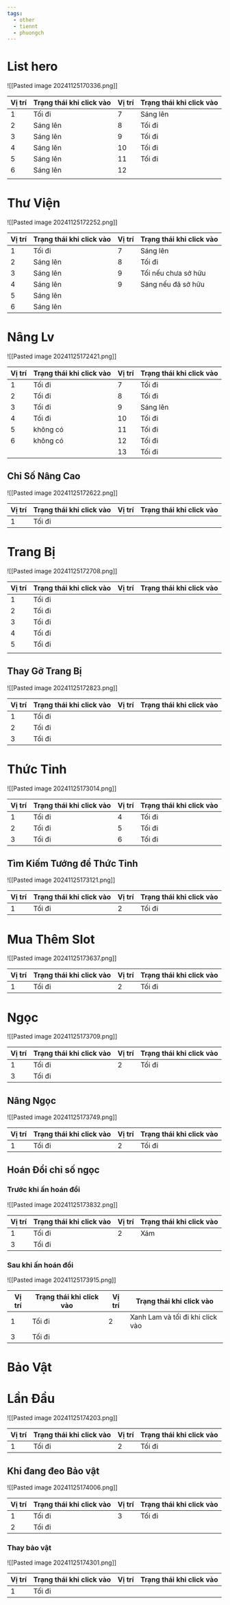 ```yaml
---
tags:
  - other
  - tiennt
  - phuongch
---
```

# List hero
![[Pasted image 20241125170336.png]]


| Vị trí | Trạng thái khi click vào | Vị trí | Trạng thái khi click vào |
| ------ | ------------------------ | ------ | ------------------------ |
| 1      | Tối đi                   | 7      | Sáng lên                 |
| 2      | Sáng lên                 | 8      | Tối đi                   |
| 3      | Sáng lên                 | 9      | Tối đi                   |
| 4      | Sáng lên                 | 10     | Tối đi                   |
| 5      | Sáng lên                 | 11     | Tối đi                   |
| 6      | Sáng lên                 | 12     |                          |
|        |                          |        |                          |

# Thư Viện

![[Pasted image 20241125172252.png]]


| Vị trí | Trạng thái khi click vào | Vị trí | Trạng thái khi click vào |
| ------ | ------------------------ | ------ | ------------------------ |
| 1      | Tối đi                   | 7      | Sáng lên                 |
| 2      | Sáng lên                 | 8      | Tối đi                   |
| 3      | Sáng lên                 | 9      | Tối nếu chưa sở hữu      |
| 4      | Sáng lên                 | 9      | Sáng nếu đã sở hữu       |
| 5      | Sáng lên                 |        |                          |
| 6      | Sáng lên                 |        |                          |

# Nâng Lv

![[Pasted image 20241125172421.png]]

| Vị trí | Trạng thái khi click vào | Vị trí | Trạng thái khi click vào |
| ------ | ------------------------ | ------ | ------------------------ |
| 1      | Tối đi                   | 7      | Tối đi                   |
| 2      | Tối đi                   | 8      | Tối đi                   |
| 3      | Tối đi                   | 9      | Sáng lên                 |
| 4      | Tối đi                   | 10     | Tối đi                   |
| 5      | không có                 | 11     | Tối đi                   |
| 6      | không có                 | 12     | Tối đi                   |
|        |                          | 13     | Tối đi                   |

## Chỉ Số Nâng Cao

![[Pasted image 20241125172622.png]]

| Vị trí | Trạng thái khi click vào | Vị trí | Trạng thái khi click vào |
| ------ | ------------------------ | ------ | ------------------------ |
| 1      | Tối đi                   |        |                          |

# Trang Bị
![[Pasted image 20241125172708.png]]

| Vị trí | Trạng thái khi click vào | Vị trí | Trạng thái khi click vào |
| ------ | ------------------------ | ------ | ------------------------ |
| 1      | Tối đi                   |        |                          |
| 2      | Tối đi                   |        |                          |
| 3      | Tối đi                   |        |                          |
| 4      | Tối đi                   |        |                          |
| 5      | Tối đi                   |        |                          |
|        |                          |        |                          |
## Thay Gỡ Trang Bị

![[Pasted image 20241125172823.png]]

| Vị trí | Trạng thái khi click vào | Vị trí | Trạng thái khi click vào |
| ------ | ------------------------ | ------ | ------------------------ |
| 1      | Tối đi                   |        |                          |
| 2      | Tối đi                   |        |                          |
| 3      | Tối đi                   |        |                          |

# Thức Tỉnh
![[Pasted image 20241125173014.png]]

| Vị trí | Trạng thái khi click vào | Vị trí | Trạng thái khi click vào |
| ------ | ------------------------ | ------ | ------------------------ |
| 1      | Tối đi                   | 4      | Tối đi                   |
| 2      | Tối đi                   | 5      | Tối đi                   |
| 3      | Tối đi                   | 6      | Tối đi                   |
## Tìm Kiếm Tướng để Thức Tỉnh
![[Pasted image 20241125173121.png]]

| Vị trí | Trạng thái khi click vào | Vị trí | Trạng thái khi click vào |
| ------ | ------------------------ | ------ | ------------------------ |
| 1      | Tối đi                   | 2      | Tối đi                   |

# Mua Thêm Slot
![[Pasted image 20241125173637.png]]

| Vị trí | Trạng thái khi click vào | Vị trí | Trạng thái khi click vào |
| ------ | ------------------------ | ------ | ------------------------ |
| 1      | Tối đi                   | 2      | Tối đi                   |

# Ngọc

![[Pasted image 20241125173709.png]]

| Vị trí | Trạng thái khi click vào | Vị trí | Trạng thái khi click vào |
| ------ | ------------------------ | ------ | ------------------------ |
| 1      | Tối đi                   | 2      | Tối đi                   |
| 3      | Tối đi                   |        |                          |

## Nâng Ngọc
![[Pasted image 20241125173749.png]]

| Vị trí | Trạng thái khi click vào | Vị trí | Trạng thái khi click vào |
| ------ | ------------------------ | ------ | ------------------------ |
| 1      | Tối đi                   | 2      | Tối đi                   |
## Hoán Đổi chỉ số ngọc
### Trước khi ấn hoán đổi
![[Pasted image 20241125173832.png]]

| Vị trí | Trạng thái khi click vào | Vị trí | Trạng thái khi click vào |
| ------ | ------------------------ | ------ | ------------------------ |
| 1      | Tối đi                   | 2      | Xám                      |
| 3      | Tối đi                   |        |                          |

### Sau khi ấn hoán đổi
![[Pasted image 20241125173915.png]]

| Vị trí | Trạng thái khi click vào | Vị trí | Trạng thái khi click vào         |
| ------ | ------------------------ | ------ | -------------------------------- |
| 1      | Tối đi                   | 2      | Xanh Lam và tối đi khi click vào |
| 3      | Tối đi                   |        |                                  |

# Bảo Vật

# Lần Đầu
![[Pasted image 20241125174203.png]]

| Vị trí | Trạng thái khi click vào | Vị trí | Trạng thái khi click vào |
| ------ | ------------------------ | ------ | ------------------------ |
| 1      | Tối đi                   | 2      | Tối đi                   |



## Khi đang đeo Bảo vật

![[Pasted image 20241125174006.png]]

| Vị trí | Trạng thái khi click vào | Vị trí | Trạng thái khi click vào |
| ------ | ------------------------ | ------ | ------------------------ |
| 1      | Tối đi                   | 3      | Tối đi                   |
| 2      | Tối đi                   |        |                          |

### Thay bảo vật
![[Pasted image 20241125174301.png]]

| Vị trí | Trạng thái khi click vào | Vị trí | Trạng thái khi click vào |
| ------ | ------------------------ | ------ | ------------------------ |
| 1      | Tối đi                   |        |                          |

